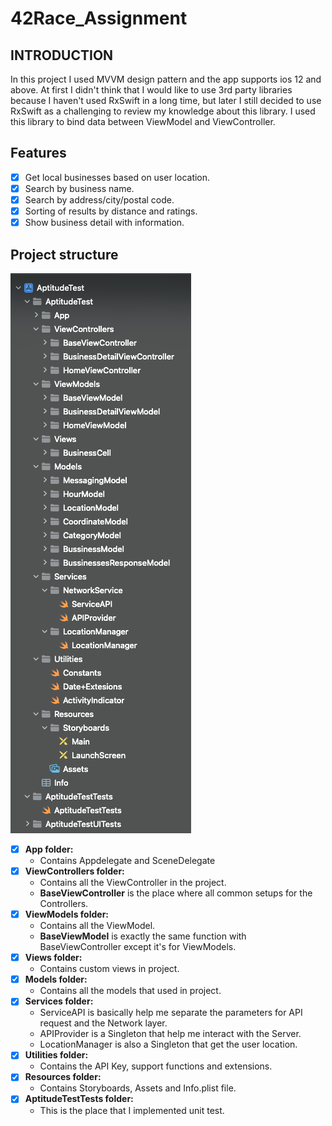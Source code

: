 # 42Race_Assignment

## INTRODUCTION

In this project I used MVVM design pattern and the app supports ios 12 and above. At first I didn't think that I would like to use 3rd party libraries because I haven't used RxSwift in a long time, but later I still decided to use RxSwift as a challenging to review my knowledge about this library. I used this library to bind data between ViewModel and ViewController.

## Features

- [x] Get local businesses based on user location.
- [x] Search by business name.
- [x] Search by address/city/postal code.
- [x] Sorting of results by distance and ratings.
- [x] Show business detail with information.

## Project structure

![My Image](folder_structure.png)

- [x] **App folder:**
  - Contains Appdelegate and SceneDelegate
- [x] **ViewControllers folder:**
  - Contains all the ViewController in the project.
  - **BaseViewController** is the place where all common setups for the Controllers.
- [x] **ViewModels folder:**
  - Contains all the ViewModel.
  - **BaseViewModel** is exactly the same function with BaseViewController except it's for ViewModels.
- [x] **Views folder:**
  - Contains custom views in project.
- [x] **Models folder:**
  - Contains all the models that used in project.
- [x] **Services folder:**
  - ServiceAPI is basically help me separate the parameters for API request and the Network layer.
  - APIProvider is a Singleton that help me interact with the Server.
  - LocationManager is also a Singleton that get the user location.
- [x] **Utilities folder:**
  - Contains the API Key, support functions and extensions.
- [x] **Resources folder:**
  - Contains Storyboards, Assets and Info.plist file.
- [x] **AptitudeTestTests folder:**
  - This is the place that I implemented unit test.
